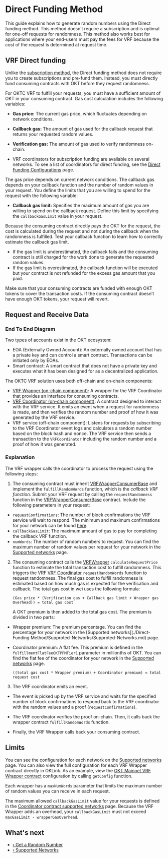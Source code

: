 # Direct Funding Method

This guide explains how to generate random numbers using the Direct funding method. This method doesn’t require a subscription and is optimal for one-off requests for randomness. This method also works best for applications where your end-users must pay the fees for VRF because the cost of the request is determined at request time.

## VRF Direct funding

Unlike the [subscription method](../Subscription-Method/SubScription.md), the Direct funding method does not require you to create subscriptions and pre-fund them. Instead, you must directly fund consuming contracts with OKT before they request randomness.

For OKTC VRF  to fulfill your requests, you must have a sufficient amount of OKT in your consuming contract. Gas cost calculation includes the following variables:

- **Gas price:** The current gas price, which fluctuates depending on network conditions.

- **Callback gas:** The amount of gas used for the callback request that returns your requested random values.

- **Verification gas:** The amount of gas used to verify randomness on-chain.

- VRF  coordinators for subscription funding are available on several networks. To see a list of coordinators for direct funding, see the [Direct Funding Configurations](./Supproted-Networks/Supproted-Networks.md#supported-networks) page.


The gas price depends on current network conditions. The callback gas depends on your callback function and the number of random values in your request. You define the limits that you are willing to spend for the request with the following variable:

- **Callback gas limit:** Specifies the maximum amount of gas you are willing to spend on the callback request. Define this limit by specifying the `callbackGasLimit` value in your request.

Because the consuming contract directly pays the OKT for the request, the cost is calculated during the request and not during the callback when the randomness is fulfilled. Test your callback function to learn how to correctly estimate the callback gas limit.

- If the gas limit is underestimated, the callback fails and the consuming contract is still charged for the work done to generate the requested random values.
- If the gas limit is overestimated, the callback function will be executed but your contract is not refunded for the excess gas amount that you paid.

Make sure that your consuming contracts are funded with enough OKT tokens to cover the transaction costs. If the consuming contract doesn’t have enough OKT tokens, your request will revert.

## Request and Receive Data

### End To End Diagram

Two types of accounts exist in the OKT ecosystem:

- EOA (Externally Owned Account): An externally owned account that has a private key and can control a smart contract. Transactions can be initiated only by EOAs.
- Smart contract: A smart contract that does not have a private key and executes what it has been designed for as a decentralized application.

The OKTC VRF  solution uses both off-chain and on-chain components:

- [VRF  Wrapper (on-chain component)](https://github.com/okx/OKTC-VRF/blob/main/contracts/VRFV2Wrapper.sol): A wrapper for the VRF Coordinator that provides an interface for consuming contracts.
- [VRF  Coordinator (on-chain component)](https://github.com/okx/OKTC-VRF/blob/main/contracts/VRFCoordinatorV2.sol): A contract designed to interact with the VRF service. It emits an event when a request for randomness is made, and then verifies the random number and proof of how it was generated by the VRF service.
- VRF service (off-chain component): Listens for requests by subscribing to the VRF Coordinator event logs and calculates a random number based on the block hash and nonce. The VRF service then sends a transaction to the `VRFCoordinator` including the random number and a proof of how it was generated.

### Explanation

The VRF wrapper calls the coordinator to process the request using the following steps:

1. The consuming contract must inherit [VRFWrapperConsumerBase](https://github.com/okx/OKTC-VRF/blob/main/contracts/interfaces/VRFV2WrapperConsumerBase.sol) and implement the `fulfillRandomWords` function, which is the *callback VRF function*. Submit your VRF request by calling the `requestRandomness` function in the [VRFWrapperConsumerBase](https://github.com/okx/OKTC-VRF/blob/main/contracts/interfaces/VRFV2WrapperConsumerBase.sol) contract. Include the following parameters in your request:

- `requestConfirmations`: The number of block confirmations the VRF service will wait to respond. The minimum and maximum confirmations for your network can be found [here](./Direct-Funding-Method/Supproted-Networks/Supproted-Networks.md).
- `callbackGasLimit`: The maximum amount of gas to pay for completing the callback VRF function.
- `numWords`: The number of random numbers to request. You can find the maximum number of random values per request for your network in the [Supported networks](./Direct-Funding-Method/Supproted-Networks/Supproted-Networks.md) page.

2. The consuming contract calls the [VRFWrapper](https://github.com/okx/OKTC-VRF/blob/main/contracts/VRFV2Wrapper.sol) `calculateRequestPrice` function to estimate the total transaction cost to fulfill randomness. This triggers the VRF [VRF Coordinator](https://github.com/okx/OKTC-VRF/blob/main/contracts/VRFCoordinatorV2.sol) `requestRandomWords` function to request randomness. The final gas cost to fulfill randomness is estimated based on how much gas is expected for the verification and callback. The total gas cost in wei uses the following formula:

   ```plaintext
   (Gas price * (Verification gas + Callback gas limit + Wrapper gas Overhead)) = total gas cost
   ```

   A OKT premium is then added to the total gas cost. The premium is divided in two parts:

- Wrapper premium: The premium percentage. You can find the percentage for your network in the [Supported networks](./Direct-Funding Method/Supproted-Networks/Supproted-Networks.md) page.

- Coordinator premium: A flat fee. This premium is defined in the `fulfillmentFlatFeeOKTPPMTier1` parameter in millionths of OKT. You can find the flat fee of the coordinator for your network in the [Supported networks](./Direct-Funding-Method/Supproted-Networks/Supproted-Networks.md) page.

   ```plaintext
   ((total gas cost * Wrapper premium) + Coordinator premium) = total request cost
   ```
3. The VRF coordinator emits an event.
- The event is picked up by the VRF service and waits for the specified number of block confirmations to respond back to the VRF coordinator with the random values and a proof (`requestConfirmations`).

- The VRF coordinator verifies the proof on-chain. Then, it calls back the wrapper contract `fulfillRandomWords` function.

- Finally, the VRF Wrapper calls back your consuming contract.

## Limits

You can see the configuration for each network on the [Supported networks](./Supproted-Networks/Supproted-Networks.md#supported-networks) page. You can also view the full configuration for each VRF  Wrapper contract directly in OKLink. As an example, view the [OKT Mainnet VRF  Wrapper contract](https://www.oklink.com/cn/oktc/address/0xb1a0323e202b27300f8530740a37162b2d7e62cb) configuration by calling `getConfig` function.

Each wrapper has a `maxNumWords` parameter that limits the maximum number of random values you can receive in each request.

The maximum allowed `callbackGasLimit` value for your requests is defined in the [Coordinator contract supported networks](./Supproted-Networks/Supproted-Networks.md#supported-networks) page. Because the VRF  Wrapper adds an overhead, your `callbackGasLimit` must not exceed `maxGasLimit - wrapperGasOverhead`.

## What's next

- [› Get a Random Number](./Get-a-Random-Number/Get-a-Random-Number.md#get-a-random-number/)
- [› Supported Networks](./Supproted-Networks/Supproted-Networks.md#supported-networks)
